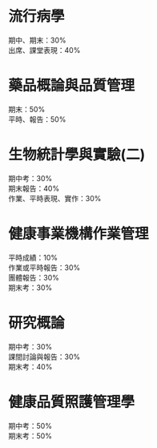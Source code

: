 流行病學
===
期中、期末：30%  
出席、課堂表現：40%
  
藥品概論與品質管理
===
期末：50%   
平時、報告：50%
  
生物統計學與實驗(二)
===
期中考：30%  
期末報告：40%  
作業、平時表現、實作：30%  

健康事業機構作業管理
===
平時成績：10%  
作業或平時報告：30%  
團體報告：30%  
期末考：30%  

研究概論
===
期中考：30%  
課間討論與報告：30%  
期末考：40%  

健康品質照護管理學
===
期中考：50%  
期末考：50%  
